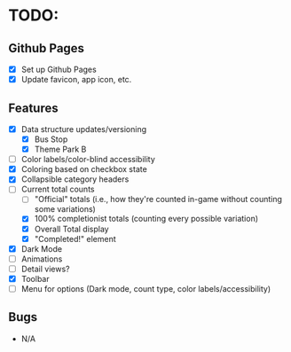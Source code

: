 # TODO:

## Github Pages
- [x] Set up Github Pages
- [x] Update favicon, app icon, etc.

## Features
- [x] Data structure updates/versioning
  - [x] Bus Stop
  - [x] Theme Park B
- [ ] Color labels/color-blind accessibility
- [x] Coloring based on checkbox state
- [x] Collapsible category headers
- [ ] Current total counts
  - [ ] "Official" totals (i.e., how they're counted in-game without counting some variations)
  - [x] 100% completionist totals (counting every possible variation)
  - [x] Overall Total display
  - [x] "Completed!" element
- [x] Dark Mode
- [ ] Animations
- [ ] Detail views?
- [x] Toolbar
- [ ] Menu for options (Dark mode, count type, color labels/accessibility)

## Bugs
- N/A